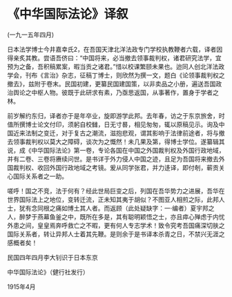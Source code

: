 # 《中华国际法论》译叙

 

(一九一五年四月)

 

日本法学博士今井嘉幸氏2，在吾国天津北洋法政专门学校执教鞭者六载，译者因得亲炙其教。尝语吾侪曰：“中国将来，必当撤去领事裁判权，诸君研究法学，宜预为之备，吾积稿累案，暇当贡之诸君。”惜以校课繁颐未果也。迨同人创北洋法政学会，刊布《言治》杂志，征稿丁博士，则欣然为撰一文，题白《论领事裁判权之撤去》，兹附于卷末。民国初建，更纂民国建国策，以非卖品之小册，遍送吾国政治舆论之中枢人物。彼既于此研求有素，乃亟思返国，从事著作，置身于学者之林。

前岁解约东归，译者亦于是年卒业，旋即游学此邦。去年春，访之于东京旅舍，时值所撰博士论文付印，须躬自校雠，日无寸晷，相见匆匆，辄以原稿见示。询及中国近来法制之变迁，对于复古之潮流，滋抱悲观，谓其影响于法律前途者，将与撤去领事裁判权以莫大之障碍，谈次为之慨然！未几果及第，得博士学位。遂纂辑其说，成《中华国际法论》第一卷，专论各国在中国之外国裁判权及外国行政地域，并有二卷、三卷将赓续问世。是书详于外力侵人中国之迹，且足为吾国将来撤去外国裁判权、收回外国行政地域之考镜。爰从同学张君，并力迻译，即付剞，蕲贡关心国际关系者之一助。

嗟呼！国之不竞，法于何有？经此世局巨变之后，列国在吾华势力之进展，吾华在世界国际法上之地位，变转迁流，正未知其夷于胡似？不图亚人相煎之际，此邦人士，犹有念同根之痛如博土其人者。而返顾（此处疑缺字：一·编者）夏宇邦之人，醉梦于燕幕鱼釜之中，既所在多是，其有聪明颖悟之士，亦且瘁心殚虑于内忧外患之间，皇皇焉奔呼救亡之不暇，更有何人专志学术！致令究考吾国痛深切肤之国际关系者，转让异邦人士着其先鞭。是则余于是书译本杀青之日，不禁兴无涯之感概者矣！

 

民国四年四月李大钊识于日本东京

中华国际法论》（健行社发行）

1915年4月

 

 

 


